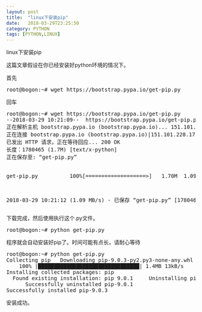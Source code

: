 ```yaml
---
layout: post
title:  "linux下安装pip"
date:   2018-03-29T23:25:50
category: PYTHON
tags: [PYTHON,LINUX]
---
```


linux下安装pip

<p>这篇文章假设在你已经安装好python环境的情况下。</p><p>首先</p><pre class="brush:bash;toolbar:false">root@bogon:~#&nbsp;wget&nbsp;https://bootstrap.pypa.io/get-pip.py</pre><p>回车</p><pre class="brush:bash;toolbar:false">root@bogon:~#&nbsp;wget&nbsp;https://bootstrap.pypa.io/get-pip.py
--2018-03-29&nbsp;10:21:09--&nbsp;&nbsp;https://bootstrap.pypa.io/get-pip.py
正在解析主机&nbsp;bootstrap.pypa.io&nbsp;(bootstrap.pypa.io)...&nbsp;151.101.228.175
正在连接&nbsp;bootstrap.pypa.io&nbsp;(bootstrap.pypa.io)|151.101.228.175|:443...&nbsp;已连接。
已发出&nbsp;HTTP&nbsp;请求，正在等待回应...&nbsp;200&nbsp;OK
长度：1780465&nbsp;(1.7M)&nbsp;[text/x-python]
正在保存至:&nbsp;“get-pip.py”

get-pip.py&nbsp;&nbsp;&nbsp;&nbsp;&nbsp;&nbsp;&nbsp;&nbsp;&nbsp;&nbsp;100%[===================&gt;]&nbsp;&nbsp;&nbsp;1.70M&nbsp;&nbsp;1.09MB/s&nbsp;&nbsp;用时&nbsp;1.6s&nbsp;&nbsp;&nbsp;&nbsp;

2018-03-29&nbsp;10:21:12&nbsp;(1.09&nbsp;MB/s)&nbsp;-&nbsp;已保存&nbsp;“get-pip.py”&nbsp;[1780465/1780465])</pre><p>下载完成，然后使用执行这个.py文件。</p><pre class="brush:bash;toolbar:false">root@bogon:~#&nbsp;python&nbsp;get-pip.py</pre><p>程序就会自动安装好pip了。时间可能有点长，请耐心等待</p><pre class="brush:bash;toolbar:false">root@bogon:~#&nbsp;python&nbsp;get-pip.py&nbsp;
Collecting&nbsp;pip
&nbsp;&nbsp;Downloading&nbsp;pip-9.0.3-py2.py3-none-any.whl&nbsp;(1.4MB)
&nbsp;&nbsp;&nbsp;&nbsp;100%&nbsp;|████████████████████████████████|&nbsp;1.4MB&nbsp;13kB/s&nbsp;
Installing&nbsp;collected&nbsp;packages:&nbsp;pip
&nbsp;&nbsp;Found&nbsp;existing&nbsp;installation:&nbsp;pip&nbsp;9.0.1
&nbsp;&nbsp;&nbsp;&nbsp;Uninstalling&nbsp;pip-9.0.1:
&nbsp;&nbsp;&nbsp;&nbsp;&nbsp;&nbsp;Successfully&nbsp;uninstalled&nbsp;pip-9.0.1
Successfully&nbsp;installed&nbsp;pip-9.0.3</pre><p>安装成功。<br/></p>
